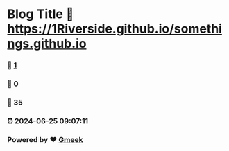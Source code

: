 # Blog Title :link: https://1Riverside.github.io/somethings.github.io 
### :page_facing_up: [1](https://1Riverside.github.io/somethings.github.io/tag.html) 
### :speech_balloon: 0 
### :hibiscus: 35 
### :alarm_clock: 2024-06-25 09:07:11 
### Powered by :heart: [Gmeek](https://github.com/Meekdai/Gmeek)
